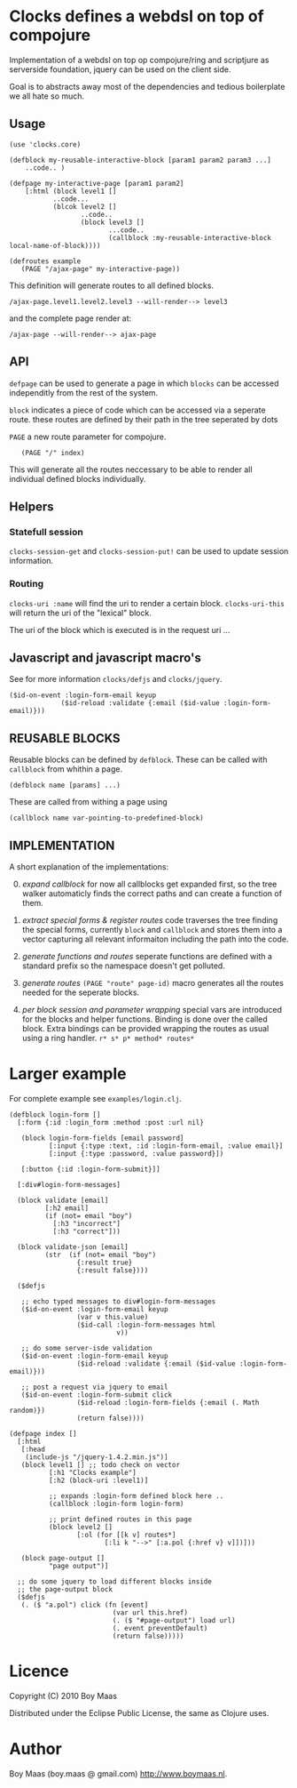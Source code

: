 # Clocks defines a webdsl on top of compojure

Implementation of a webdsl on top op compojure/ring and scriptjure as
serverside foundation, jquery can be used on the client side.

Goal is to abstracts away most of the dependencies and tedious boilerplate we all hate so much. 

## Usage
    (use 'clocks.core)

    (defblock my-reusable-interactive-block [param1 param2 param3 ...]
        ..code.. )

    (defpage my-interactive-page [param1 param2]
        [:html (block level1 []
               ..code...
               (blcok level2 []
                      ..code..
                      (block level3 []
                             ...code..
                             (callblock :my-reusable-interactive-block local-name-of-block))))

    (defroutes example
       (PAGE "/ajax-page" my-interactive-page))

This definition will generate routes to all defined blocks.

    /ajax-page.level1.level2.level3 --will-render--> level3

and the complete page render at:
 
    /ajax-page --will-render--> ajax-page

## API

`defpage` can be used to generate a page in which
`blocks` can be accessed independitly from the rest of the system.

`block` indicates a piece of code which can be accessed via a seperate route.
these routes are defined by their path in the tree seperated by dots

`PAGE` a new route parameter for compojure.

       (PAGE "/" index)

This will generate all the routes neccessary to be able to render all individual defined blocks
individually.


## Helpers

### Statefull session

`clocks-session-get` and `clocks-session-put!` can be used to update session information. 

### Routing

`clocks-uri :name` will find the uri to render a certain block.
`clocks-uri-this` will return the uri of the "lexical" block.

The uri of the block which is executed is in the request uri ... 

## Javascript and javascript macro's

See for more information `clocks/defjs` and `clocks/jquery`.

    ($id-on-event :login-form-email keyup
                 ($id-reload :validate {:email ($id-value :login-form-email)}))

## REUSABLE BLOCKS

Reusable blocks can be defined by `defblock`. These can be called with `callblock` from whithin
a page.

    (defblock name [params] ...)

These are called from withing a page using 

    (callblock name var-pointing-to-predefined-block)

## IMPLEMENTATION 

A short explanation of the implementations:

0. *expand callblock*
   for now all callblocks get expanded first, so the tree walker automaticly finds the correct
   paths and can create a function of them.

1. *extract special forms & register routes*
   code traverses the tree finding the special forms, currently `block` and `callblock`
   and stores them into a vector capturing all relevant informaiton including
   the path into the code.

2. *generate functions and routes*
   seperate functions are defined with a standard prefix so the namespace doesn't get polluted.

3. *generate routes*
   `(PAGE "route" page-id)` macro generates all the routes needed for the seperate blocks.

4. *per block session and parameter wrapping* special vars are introduced for the blocks and
   helper functions. Binding is done over the called block. Extra bindings can be provided
   wrapping the routes as usual using a ring handler. 
   `r* s* p* method* routes*`

# Larger example

For complete example see `examples/login.clj`.

    (defblock login-form [] 
      [:form {:id :login_form :method :post :url nil}

       (block login-form-fields [email password]
              [:input {:type :text, :id :login-form-email, :value email}]
              [:input {:type :password, :value password}])

       [:button {:id :login-form-submit}]] 

      [:div#login-form-messages]

      (block validate [email]
             [:h2 email]
             (if (not= email "boy")
               [:h3 "incorrect"]
               [:h3 "correct"]))

      (block validate-json [email]
             (str  (if (not= email "boy")
                     {:result true}
                     {:result false})))

      ($defjs

       ;; echo typed messages to div#login-form-messages
       ($id-on-event :login-form-email keyup
                     (var v this.value)
                     ($id-call :login-form-messages html
                               v))

       ;; do some server-isde validation
       ($id-on-event :login-form-email keyup
                     ($id-reload :validate {:email ($id-value :login-form-email)}))

       ;; post a request via jquery to email
       ($id-on-event :login-form-submit click 
                     ($id-reload :login-form-fields {:email (. Math random)})
                     (return false))))

    (defpage index []
      [:html
       [:head
        (include-js "/jquery-1.4.2.min.js")]
       (block level1 [] ;; todo check on vector
              [:h1 "Clocks example"]
              [:h2 (block-uri :level1)]

              ;; expands :login-form defined block here ..
              (callblock :login-form login-form)

              ;; print defined routes in this page
              (block level2 []
                     [:ol (for [[k v] routes*]
                            [:li k "-->" [:a.pol {:href v} v]])]))

       (block page-output []
              "page output")]

      ;; do some jquery to load different blocks inside
      ;; the page-output block
      ($defjs
       (. ($ "a.pol") click (fn [event]
                              (var url this.href)
                              (. ($ "#page-output") load url)
                              (. event preventDefault)
                              (return false)))))


# Licence

Copyright (C) 2010 Boy Maas

Distributed under the Eclipse Public License, the same as Clojure uses. 

# Author

Boy Maas (boy.maas @ gmail.com) http://www.boymaas.nl.


